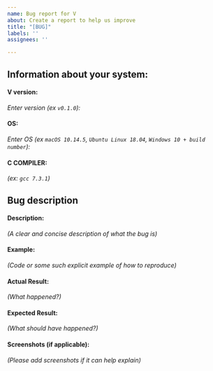 ```yaml
---
name: Bug report for V
about: Create a report to help us improve
title: "[BUG]"
labels: ''
assignees: ''

---
```


## Information about your system:

#### V version:
*Enter version (ex `v0.1.0`):*

#### OS:
*Enter OS (ex `macOS 10.14.5`, `Ubuntu Linux 18.04`, `Windows 10 + build number`):*

#### C COMPILER:
*(ex: `gcc 7.3.1`)*

## Bug description
#### Description:
*(A clear and concise description of what the bug is)*

#### Example:
*(Code or some such explicit example of how to reproduce)*

#### Actual Result:
*(What happened?)*

#### Expected Result:
*(What should have happened?)*

#### Screenshots (if applicable):
*(Please add screenshots if it can help explain)*
